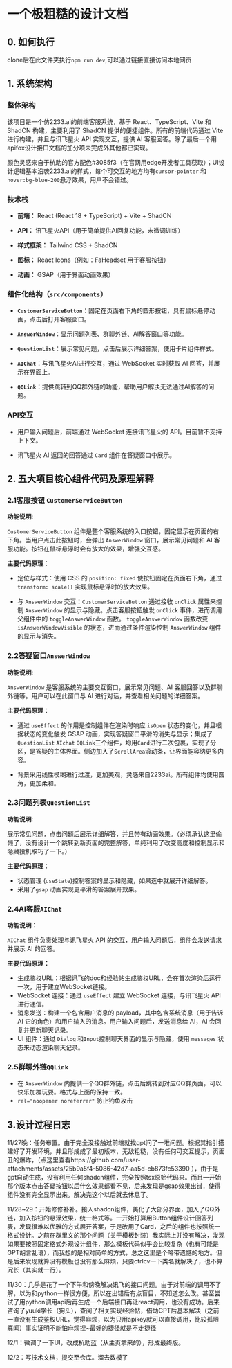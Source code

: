 # 一个极粗糙的设计文档

## 0. 如何执行
clone后在此文件夹执行`npm run dev`,可以通过链接直接访问本地网页

## 1. 系统架构

  

### 整体架构

该项目是一个仿2233.ai的前端客服系统，基于 React、TypeScript、Vite 和 ShadCN 构建，主要利用了 ShadCN 提供的便捷组件。所有的前端代码通过 Vite 进行构建，并且与讯飞星火 API 实现交互，提供 AI 客服回答。除了最后一个用apifox设计接口文档的加分项未完成外其他都已实现。

颜色灵感来自于杭助的官方配色#3085f3（在官网用edge开发者工具获取）；UI设计逻辑基本沿袭2233.ai的样式，每个可交互的地方均有`cursor-pointer` 和 `hover:bg-blue-200`悬浮效果，用户不会错过。

  
### 技术栈

- **前端：** React (React 18 + TypeScript) + Vite + ShadCN

- **API：** 讯飞星火API（用于简单提供AI回复功能，未微调训练）

- **样式框架：** Tailwind CSS + ShadCN

- **图标：** React Icons（例如：FaHeadset 用于客服按钮）

- **动画：** GSAP（用于界面动画效果）

  

### 组件化结构（`src/components`）

- **`CustomerServiceButton`**：固定在页面右下角的圆形按钮，具有鼠标悬停动画，点击后打开客服窗口。

- **`AnswerWindow`**：显示问题列表、群聊外链、AI解答窗口等功能。

- **`QuestionList`**：展示常见问题，点击后展示详细答案，使用卡片组件样式。

- **`AIChat`**：与讯飞星火AI进行交互，通过 WebSocket 实时获取 AI 回答，并展示在界面上。

- **`QQLink`**：提供跳转到QQ群外链的功能，帮助用户解决无法通过AI解答的问题。

  
### API交互

- 用户输入问题后，前端通过 WebSocket 连接讯飞星火的 API。目前暂不支持上下文。

- 讯飞星火 AI 返回的回答通过 `Card` 组件在答疑窗口中展示。

  

## 2. 五大项目核心组件代码及原理解释

  
### 2.1客服按钮 `CustomerServiceButton`

**功能说明**:

`CustomerServiceButton` 组件是整个客服系统的入口按钮，固定显示在页面的右下角。当用户点击此按钮时，会弹出 `AnswerWindow` 窗口，展示常见问题和 AI 客服功能。按钮在鼠标悬浮时会有放大的效果，增强交互感。

  

**主要代码原理**：

- 定位与样式：使用 CSS 的 `position: fixed` 使按钮固定在页面右下角，通过 `transform: scale()` 实现鼠标悬浮时的放大效果。


- 与 `AnswerWindow` 交互：`CustomerServiceButton` 通过接收 `onClick` 属性来控制 `AnswerWindow` 的显示与隐藏。点击客服按钮触发 `onClick` 事件，进而调用父组件中的 `toggleAnswerWindow` 函数。 `toggleAnswerWindow` 函数改变 `isAnswerWindowVisible` 的状态，进而通过条件渲染控制 `AnswerWindow` 组件的显示与消失。
  
  
  

### 2.2答疑窗口`AnswerWindow`

**功能说明**:

`AnswerWindow` 是客服系统的主要交互窗口，展示常见问题、AI 客服回答以及群聊外链等。用户可以在此窗口与 AI 进行对话，并查看相关问题的详细答案。

**主要代码原理**：

-  通过 `useEffect` 的作用是控制组件在渲染时响应 `isOpen` 状态的变化，并且根据状态的变化触发 GSAP 动画，实现答疑窗口平滑的消失与显示；集成了 `QuestionList` `AIchat` `QQLink`三个组件，均用`Card`进行二次包裹，实现了分区，是答疑的主体界面。侧边加入了`ScrollArea`滚动条，让界面能容纳更多内容。

- 背景采用线性模糊进行过渡，更加美观，灵感来自2233ai。所有组件均使用圆角，更加柔和。


### 2.3问题列表`QuestionList`

**功能说明**:

 展示常见问题，点击问题后展示详细解答，并且带有动画效果。（必须承认这里偷懒了，没有设计一个跳转到新页面的完整解答，单纯利用了改变高度和控制显示和隐藏投机取巧了一下。）

**主要代码原理**：

- 状态管理 (`useState`)控制答案的显示和隐藏，如果选中就展开详细解答。
- 采用了`gsap` 动画实现更平滑的答案展开效果。


### 2.4AI客服`AIChat`

**功能说明：**

`AIChat` 组件负责处理与讯飞星火 API 的交互，用户输入问题后，组件会发送请求并展示 AI 的回答。

**主要代码原理：**
 - 生成鉴权URL：根据讯飞的doc和经验帖生成鉴权URL，会在首次渲染后运行一次，用于建立WebSocket链接。
 - WebSocket 连接：通过 `useEffect` 建立 WebSocket 连接，与讯飞星火 API 进行通信。
- 消息发送：构建一个包含用户消息的 payload，其中包含系统消息（用于告诉 AI 它的角色）和用户输入的消息。用户输入问题后，发送消息给 AI，AI 会回复并更新聊天记录。
- UI 组件：通过 `Dialog` 和`Input`控制聊天界面的显示与隐藏，使用 `messages` 状态来动态渲染聊天记录。

  

### 2.5群聊外链`QQLink`

- 在 `AnswerWindow` 内提供一个QQ群外链，点击后跳转到对应QQ群页面，可以快乐加群玩耍。格式与上面的保持一致。
- `rel="noopener noreferrer"` 防止钓鱼攻击





## 3.设计过程日志
11/27晚：任务布置。由于完全没接触过前端就找gpt问了一堆问题。根据其指引搭建好了开发环境，并且形成成了最初版本，无敌粗糙，没有任何可交互提示，页面丑的爆炸，（点这里查看https://github.com/user-attachments/assets/25b9a5f4-5086-42d7-aa5d-cb873fc53390
），由于是gpt自动生成，没有利用任何shadcn组件，完全按照tsx原始代码来。而且一开始那个版本点击答疑按钮以后什么效果都看不见，后来发现是gsap效果出错，使得组件没有完全显示出来。解决完这个以后就去休息了。

11/28~29：开始修修补补。接入shadcn组件，美化了大部分界面，加入了QQ外链，加入按钮的悬浮效果，统一格式等。一开始打算用Button组件设计回答列表，发现很难以优雅的方式展开答案，于是改用了Card，之后的组件也按照统一格式设计。之前在群里文的那个问题（关于模板封装）我实际上并没有解决，发现如果要按照固定格式外观设计组件，那么模板代码似乎会比较复杂（也有可能是GPT胡言乱语），而我想的是相对简单的方式，总之这里是个略带遗憾的地方。但是后来发现就算没有模板也没有那么麻烦，只要ctrlcv一下类名就解决了，也不算冗长（其实就一行）。

11/30：几乎是花了一个下午和傍晚解决讯飞的接口问题。由于对前端的调用不了解，以为和python一样很方便，所以在出错后有点盲目，不知道怎么改。甚至尝试了用python调用api后再生成一个后端接口再让react调用，也没有成功。后来咨询了yuuki学长（狗头），查阅了相关实现经验帖，借助GPT后基本解决（之前一直没有生成鉴权URL，觉得麻烦，以为只用apikey就可以直接调用，比较孤陋寡闻）事实证明不能怕麻烦捏~最好的捷径就是不走捷径

12/1：微调了一下UI，改成杭助蓝（从主页拿来的），形成最终版。

12/2：写技术文档，提交至仓库。溜去数模了

